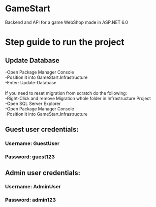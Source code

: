 # GameStart
Backend and API for a game WebShop made in ASP.NET 6.0
# Step guide to run the project
## Update Database
-Open Package Manager Console <br />
-Position it into GameStart.Infrastructure <br />
-Enter: Update-Database <br />
<br/>
If you need to reset migration from scratch do the following: <br />
-Right-Click and remove Migration whole folder in Infrastructure Project <br />
-Open SQL Server Explorer <br />
-Open Package Manager Console <br />
-Position it into GameStart.Infrastructure <br />




## Guest user credentials:
### Username: GuestUser
### Password: guest123

## Admin user credentials:
### Username: AdminUser
### Password: admin123

